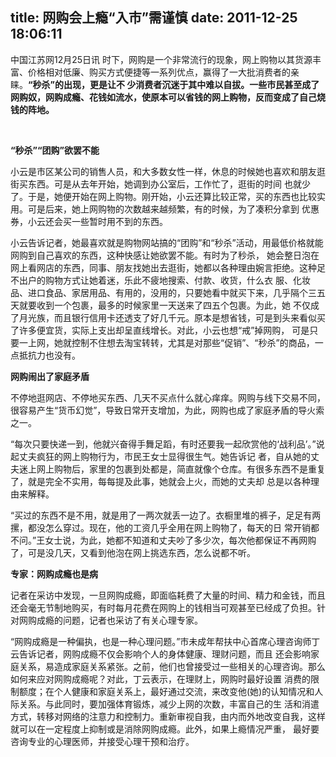 title: 网购会上瘾“入市”需谨慎
date: 2011-12-25 18:06:11
---

<p style="margin-top:0px;margin-bottom:1em;padding-top:0px;padding-right:0px;padding-bottom:0px;padding-left:0px;">
	中国江苏网12月25日讯 时下，网购是一个非常流行的现象，网上购物以其货源丰富、价格相对低廉、购买方式便捷等一系列优点，赢得了一大批消费者的亲睐。<span style="margin-top:0px;margin-right:0px;margin-bottom:0px;margin-left:0px;padding-top:0px;padding-right:0px;padding-bottom:0px;padding-left:0px;font-weight:bold;">“秒杀”的出现，更是让不 少消费者沉迷于其中难以自拔。一些市民甚至成了网购奴，网购成瘾、花钱如流水，使原本可以省钱的网上购物，反而变成了自己烧钱的阵地。</span>
</p>
<p style="margin-top:0px;margin-bottom:1em;padding-top:0px;padding-right:0px;padding-bottom:0px;padding-left:0px;">
	<br />
</p>
<p style="margin-top:0px;margin-bottom:1em;padding-top:0px;padding-right:0px;padding-bottom:0px;padding-left:0px;font-weight:bold;">
	“秒杀”“团购”欲罢不能
</p>
<p style="margin-top:0px;margin-bottom:1em;padding-top:0px;padding-right:0px;padding-bottom:0px;padding-left:0px;">
	小云是市区某公司的销售人员，和大多数女性一样，休息的时候她也喜欢和朋友逛街买东西。可是从去年开始，她调到办公室后，工作忙了，逛街的时间 也就少了。于是，她便开始在网上购物。刚开始，小云还算比较正常，买的东西也比较实用。可是后来，她上网购物的次数越来越频繁，有的时候，为了凑积分拿到 优惠券，小云还会买一些暂时用不到的东西。
</p>
<p style="margin-top:0px;margin-bottom:1em;padding-top:0px;padding-right:0px;padding-bottom:0px;padding-left:0px;">
	小云告诉记者，她最喜欢就是购物网站搞的“团购”和“秒杀”活动，用最低价格就能网购到自己喜欢的东西，这种快感让她欲罢不能。有时为了秒杀， 她会整日泡在网上看网店的东西，同事、朋友找她出去逛街，她都以各种理由婉言拒绝。这种足不出户的购物方式让她着迷，乐此不疲地搜索、付款、收货，什么衣 服、化妆品、进口食品、家居用品、有用的，没用的，只要她看中就买下来，几乎隔个三五天就要收到一个包裹，最多的时候家里一天送来了四五个包裹。为此，她 不仅成了月光族，而且银行信用卡还透支了好几千元。原本是想省钱，可是到头来看似买了许多便宜货，实际上支出却呈直线增长。对此，小云也想“戒”掉网购， 可是只要一上网，她就控制不住想去淘宝转转，尤其是对那些“促销”、“秒杀”的商品，一点抵抗力也没有。
</p>
<p style="margin-top:0px;margin-bottom:1em;padding-top:0px;padding-right:0px;padding-bottom:0px;padding-left:0px;font-weight:bold;">
	网购闹出了家庭矛盾
</p>
<p style="margin-top:0px;margin-bottom:1em;padding-top:0px;padding-right:0px;padding-bottom:0px;padding-left:0px;">
	不停地逛网店、不停地买东西、几天不买点什么就心痒痒。网购与线下交易不同，很容易产生“货币幻觉”，导致日常开支增加，为此，网购也成了家庭矛盾的导火索之一。
</p>
<p style="margin-top:0px;margin-bottom:1em;padding-top:0px;padding-right:0px;padding-bottom:0px;padding-left:0px;">
	“每次只要快递一到，他就兴奋得手舞足蹈，有时还要我一起欣赏他的‘战利品’。”说起丈夫疯狂的网上购物行为，市民王女士显得很生气。她告诉记 者，自从她的丈夫迷上网上购物后，家里的包裹到处都是，简直就像个仓库。有很多东西不是重复了，就是完全不实用，每每提及此事，她就会上火，而她的丈夫却 总是以各种理由来解释。
</p>
<p style="margin-top:0px;margin-bottom:1em;padding-top:0px;padding-right:0px;padding-bottom:0px;padding-left:0px;">
	“买过的东西不是不用，就是用了一两次就丢一边了。衣橱里堆的裤子，足足有两摞，都没怎么穿过。现在，他的工资几乎全用在网上购物了，每天的日 常开销都不问。”王女士说，为此，她都不知道和丈夫吵了多少次，每次他都保证不再网购了，可是没几天，又看到他泡在网上挑选东西，怎么说都不听。
</p>
<p style="margin-top:0px;margin-bottom:1em;padding-top:0px;padding-right:0px;padding-bottom:0px;padding-left:0px;font-weight:bold;">
	专家：网购成瘾也是病
</p>
<p style="margin-top:0px;margin-bottom:1em;padding-top:0px;padding-right:0px;padding-bottom:0px;padding-left:0px;">
	记者在采访中发现，一旦网购成瘾，即面临耗费了大量的时间、精力和金钱，而且还会毫无节制地购买，有时每月花费在网购上的钱相当可观甚至已经成了负担。针对网购成瘾的问题，记者也采访了有关心理专家。
</p>
<p style="margin-top:0px;margin-bottom:1em;padding-top:0px;padding-right:0px;padding-bottom:0px;padding-left:0px;">
	“网购成瘾是一种偏执，也是一种心理问题。”市未成年帮扶中心首席心理咨询师丁云告诉记者，网购成瘾不仅会影响个人的身体健康、理财问题，而且 还会影响家庭关系，易造成家庭关系紧张。之前，他们也曾接受过一些相关的心理咨询。那么如何来应对网购成瘾呢？对此，丁云表示，在理财上，网购时最好设置 消费的限制额度；在个人健康和家庭关系上，最好通过交流，来改变他(她)的认知情况和人际关系。与此同时，要加强体育锻炼，减少上网的次数，丰富自己的生 活和消遣方式，转移对网络的注意力和控制力。重新审视自我，由内而外地改变自我，这样就可以在一定程度上抑制或是消除网购成瘾。此外，如果上瘾情况严重， 最好要咨询专业的心理医师，并接受心理干预和治疗。
</p>